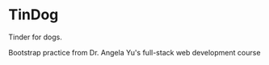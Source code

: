 # TinDog

Tinder for dogs.

Bootstrap practice from Dr. Angela Yu's full-stack web development course
